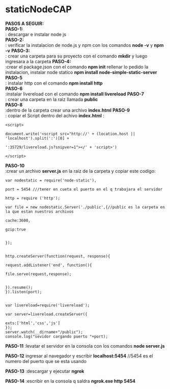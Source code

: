 # staticNodeCAP
**PASOS A SEGUIR:**  
**PASO-1:**  
: descargar e instalar node js  
**PASO-2:**  
: verificar la instalacion de node.js y npm con los comandos **node -v** y **npm -v** 
**PASO-3:**  
: crear una carpeta para su proyecto con el comando **mkdir** y luego ingresara a la carpeta
**PASO-4:**  
:crear el package.json con el comando **npm init** rellenar lo pedido la instalacion, instalar node statico **npm install node-simple-static-server** 
**PASO-5**      
: instalar http con el comando **npm install http**  
**PASO-6**  
:instalar livereload con el comando **npm install livereload** 
**PASO-7**  
: crear una carpeta en la raiz llamada **public**  
**PASO-8**  
:dentro de la carpeta crear una archivo **index.html** 
**PASO-9**  
: copiar el Script dentro del achivo **index.html** :
 ~~~
<script>
        
document.write('<script src="http://' + (location.host || 'localhost').split(':')[0] +
          
':35729/livereload.js?snipver=1"></' + 'script>')
    
</script>
~~~
 
**PASO-10**  
:crear un archivo **server.js** en la raiz de la carpeta y copiar este codigo:
~~~
var nodestatic = require('node-static'),
    
port = 5454 ///tener en cueta el puerto en el q trabajara el servidor
    
http = require ('http');

var file = new nodestatic.Server('./public',{//public es la carpeta en la que estan nuestros archivos
    
cache:3600,
    
gzip:true
    

});


http.createServer(function(request, response){
    
request.addListener('end', function(){
        
file.serve(request,response);
        
    
}).resume();
}).listen(port);


var livereload=require('livereload');

var server=livereload.createServer({
    
exts:['html','css','js']
});
server.watch(__dirname+"/public");
console.log("sevidor cargando puerto "+port);
~~~
**PASO-11**
:levatar el servidor en la consola con los comandos **node server.js**

**PASO-12**
ingresar al navegador y escribir **localhost:5454** //5454 es el numero del puerto que se esta usando

**PASO-13**
:descargar y ejecutar **ngrok**

**PASO-14**
:escribir en la consola q saldra **ngrok.exe http 5454**
